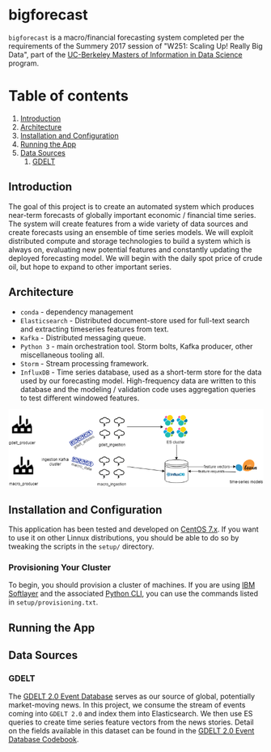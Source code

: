 # bigforecast

`bigforecast` is a macro/financial forecasting system completed per the requirements of the Summery 2017 session of "W251: Scaling Up! Really Big Data", part of the [UC-Berkeley Masters of Information in Data Science](https://datascience.berkeley.edu/) program.

# Table of contents
1. [Introduction](#introduction)
2. [Architecture](#architecture)
3. [Installation and Configuration](#installation)
4. [Running the App](#running)
5. [Data Sources](#datasources)
    1. [GDELT](#gdelt)

## Introduction <a name="introduction"></a>

The goal of this project is to create an automated system which produces near-term forecasts of globally important economic / financial time series. The system will create features from a wide variety of data sources and create forecasts using an ensemble of time series models. We will exploit distributed compute and storage technologies to build a system which is always on, evaluating new potential features and constantly updating the deployed forecasting model. We will begin with the daily spot price of crude oil, but hope to expand to other important series.

## Architecture <a name="architecture"></a>

* `conda` - dependency management
* `Elasticsearch` - Distributed document-store used for full-text search and extracting timeseries features from text.
* `Kafka` - Distributed messaging queue.
* `Python 3` - main orchestration tool. Storm bolts, Kafka producer, other miscellaneous tooling all.
* `Storm` - Stream processing framework.
* `InfluxDB` - Time series database, used as a short-term store for the data used by our forecasting model. High-frequency data are written to this database and the modeling / validation code uses aggregation queries to test different windowed features.

![Diagram](bigforecast.png)

## Installation and Configuration <a name="installation"></a>

This application has been tested and developed on [CentOS 7.x](https://wiki.centos.org/Manuals/ReleaseNotes/CentOS7). If you want to use it on other Linnux distributions, you should be able to do so by tweaking the scripts in the `setup/` directory.

### Provisioning Your Cluster

To begin, you should provision a cluster of machines. If you are using [IBM Softlayer](http://www.softlayer.com/) and the associated [Python CLI](http://softlayer-python.readthedocs.io/en/latest/cli.html), you can use the commands listed in `setup/provisioning.txt`.

## Running the App <a name="running"></a>

## Data Sources <a name="datasources"></a>

### GDELT <a name="gdelt">

The [GDELT 2.0 Event Database](https://blog.gdeltproject.org/gdelt-2-0-our-global-world-in-realtime/) serves as our source of global, potentially market-moving news. In this project, we consume the stream of events coming into `GDELT 2.0` and index them into Elasticsearch. We then use ES queries to create time series feature vectors from the news stories. Detail on the fields available in this dataset can be found in the [GDELT 2.0 Event Database Codebook](http://data.gdeltproject.org/documentation/GDELT-Event_Codebook-V2.0.pdf).
